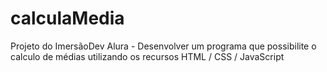 # calculaMedia
Projeto do ImersãoDev Alura - Desenvolver um programa que possibilite o calculo de médias utilizando os recursos HTML / CSS / JavaScript
